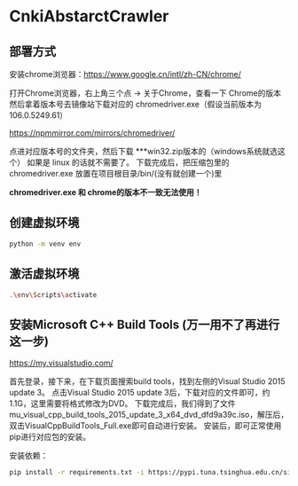 # CnkiAbstarctCrawler

## 部署方式

安装chrome浏览器：https://www.google.cn/intl/zh-CN/chrome/

打开Chrome浏览器，右上角三个点 -> 关于Chrome，查看一下 Chrome的版本
然后拿着版本号去镜像站下载对应的 chromedriver.exe（假设当前版本为106.0.5249.61）

https://npmmirror.com/mirrors/chromedriver/

点进对应版本号的文件夹，然后下载 ***win32.zip版本的（windows系统就选这个）
如果是 linux 的话就不需要了。
下载完成后，把压缩包里的 chromedriver.exe 放置在项目根目录/bin/(没有就创建一个)里

**chromedriver.exe 和 chrome的版本不一致无法使用！**


## 创建虚拟环境
```bash
python -m venv env
```

## 激活虚拟环境

```bash
.\env\Scripts\activate
```

## 安装Microsoft C++ Build Tools (万一用不了再进行这一步)
https://my.visualstudio.com/

首先登录，接下来，在下载页面搜索build tools，找到左侧的Visual Studio 2015 update 3。
点击Visual Studio 2015 update 3后，下载对应的文件即可，约1.1G，这里需要将格式修改为DVD。
下载完成后，我们得到了文件mu_visual_cpp_build_tools_2015_update_3_x64_dvd_dfd9a39c.iso，解压后，双击VisualCppBuildTools_Full.exe即可自动进行安装。
安装后，即可正常使用pip进行对应包的安装。


安装依赖：
```bash
pip install -r requirements.txt -i https://pypi.tuna.tsinghua.edu.cn/simple
```




